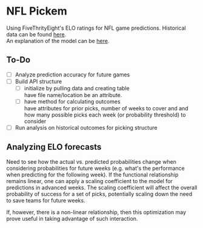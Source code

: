# NFL Pickem

Using FiveThrityEight's ELO ratings for NFL game predictions.  Historical data can be 
found 
[here](https://github.com/fivethirtyeight/nfl-elo-game/blob/master/data/nfl_games.csv).  
An explanation of the model can be 
[here](https://fivethirtyeight.com/methodology/how-our-nfl-predictions-work/).

## To-Do
- [ ] Analyze prediction accuracy for future games
- [ ] Build API structure
  - [ ] initialize by pulling data and creating table <br/>
  have file name/location be an attribute.
  - [ ] have method for calculating outcomes <br/>
  have attributes for prior picks, number of weeks to cover and
  and how many possible picks each week (or probability threshold)
  to consider
- [ ] Run analysis on historical outcomes for picking structure

## Analyzing ELO forecasts

Need to see how the actual vs. predicted probabilities change when considering
probabilities for future weeks (e.g. what's the performance when predicting for
the following week).  If the functional relationship remains linear, one can
apply a scaling coefficient to the model for predictions in advanced weeks.
The scaling coefficient will affect the overall probability of success for
a set of picks, potentially scaling down the need to save teams for future
weeks.

If, however, there is a non-linear relationship, then this optimization may
prove useful in taking advantage of such interaction.